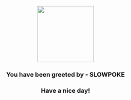 <p align="center">
            <img src="https://raw.githubusercontent.com/PokeAPI/sprites/master/sprites/pokemon/79.png" width="150" height="150">
          </p>
          <h3 align="center">You have been greeted by - <b>SLOWPOKE</b></h3>
          <h3 align="center">Have a nice day!</h3>
